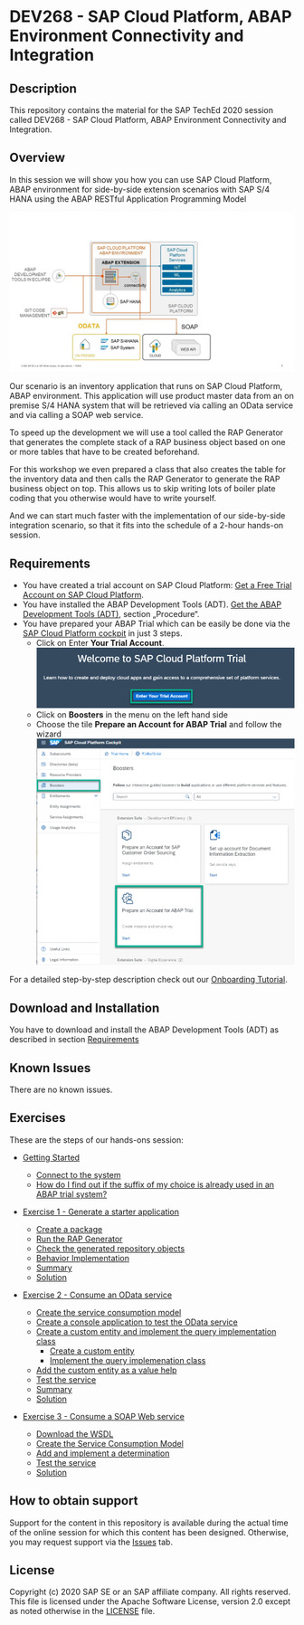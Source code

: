 # DEV268 - SAP Cloud Platform, ABAP Environment Connectivity and Integration

## Description

This repository contains the material for the SAP TechEd 2020 session called DEV268 - SAP Cloud Platform, ABAP Environment Connectivity and Integration. 

## Overview

In this session we will show you how you can use SAP Cloud Platform, ABAP environment for side-by-side extension scenarios with SAP S/4 HANA using the ABAP RESTful Application Programming Model 

 ![Side-by-side extension](images/intro_0020.jpg)

Our scenario is an inventory application that runs on SAP Cloud Platform, ABAP environment. This application will use product master data from an on premise S/4 HANA system that will be retrieved via calling an OData service and via calling a SOAP web service. 

To speed up the development we will use a tool called the RAP Generator that generates the complete stack of a RAP business object based on one or more tables that have to be created beforehand. 

For this workshop we even prepared a class that also creates the table for the inventory data and then calls the RAP Generator to generate the RAP business object on top. This allows us to skip writing lots of boiler plate coding that you otherwise would have to write yourself. 

And we can start much faster with the implementation of our side-by-side integration scenario, so that it fits into the schedule of a 2-hour hands-on session.

## Requirements

- You have created a trial account on SAP Cloud Platform: [Get a Free Trial Account on SAP Cloud Platform](https://developers.sap.com/tutorials/hcp-create-trial-account.html).
- You have installed the ABAP Development Tools (ADT). [Get the ABAP Development Tools (ADT)](https://tools.hana.ondemand.com/#abap), section „Procedure“.
- You have prepared your ABAP Trial which can be easily be done via the [SAP Cloud Platform cockpit](https://cockpit.hanatrial.ondemand.com) in just 3 steps.
  - Click on Enter **Your Trial Account**.
  ![Enter Trial](images/intro_0000.png)
  - Click on **Boosters** in the menu on the left hand side
  - Choose the tile **Prepare an Account for ABAP Trial** and follow the wizard
  ![Start booster](images/intro_0010.png)

For a detailed step-by-step description check out our [Onboarding Tutorial](https://help.sap.com/viewer/65de2977205c403bbc107264b8eccf4b/Cloud/en-US/720c423ef1a8498ab690cf0e5512ba50.html#loio720c423ef1a8498ab690cf0e5512ba50__Create_ABAP_Trial_Instance).

## Download and Installation

You have to download and install the ABAP Development Tools (ADT) as described in section [Requirements](#requirements)

## Known Issues

There are no known issues.

## Exercises

These are the steps of our hands-ons session:

- [Getting Started](exercises/ex0/)
    - [Connect to the system](exercises/ex0#connect-to-the-system)
    - [How do I find out if the suffix of my choice is already used in an ABAP trial system?](exercises/ex0#choose-unique-number-for-the-suffix)
- [Exercise 1 - Generate a starter application](exercises/ex1/README.md)    
    - [Create a package](exercises/ex1#create-a-package)   
    - [Run the RAP Generator](exercises/ex1#generate-a-starter-application)
    - [Check the generated repository objects](exercises/ex1#check-the-generated-repository-objects)
    - [Behavior Implementation](exercises/ex1#behavior-implementation)
    - [Summary](exercises/ex1#summary)
    - [Solution](exercises/ex1/sources)
    
- [Exercise 2 - Consume an OData service](exercises/ex2/README.md)
    - [Create the service consumption model](exercises/ex2#create-the-service-consumption-model)
    - [Create a console application to test the OData service](exercises/ex2#create-a-console-application-to-test-the-odata-service)
     - [Create a custom entity and implement the query implementation class](exercises/ex2#create-a-custom-entity-and-implement-the-query-implementation-class)
         - [Create a custom entity](exercises/ex2#create-a-custom-entity)
         - [Implement the query implemenation class](exercises/ex2#implement-the-query-implemenation-class)     
     - [Add the custom entity as a value help](exercises/ex2#add-the-custom-entity-as-a-value-help)
     - [Test the service](exercises/ex2#test-the-service)
     - [Summary](exercises/ex2#summary) 
     - [Solution](exercises/ex2/sources)

- [Exercise 3 - Consume a SOAP Web service](exercises/ex3/README.md)
    - [Download the WSDL](exercises/ex3#download-the-wsdl)
    - [Create the Service Consumption Model](exercises/ex3#create-the-service-consumption-model)
    - [Add and implement a determination](exercises/ex3/README.md#add-and-implement-a-determination)
    - [Test the service](exercises/ex3/README.md#test-the-service)
    - [Solution](exercises/ex3/sources)
    
    
## How to obtain support

Support for the content in this repository is available during the actual time of the online session for which this content has been designed. Otherwise, you may request support via the [Issues](../../issues) tab.

## License
Copyright (c) 2020 SAP SE or an SAP affiliate company. All rights reserved. This file is licensed under the Apache Software License, version 2.0 except as noted otherwise in the [LICENSE](LICENSES/Apache-2.0.txt) file.
   
